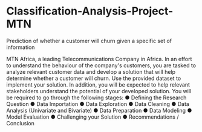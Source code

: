 # Classification-Analysis-Project-MTN
Prediction of whether a customer will churn given a specific set of information

MTN Africa, a leading Telecommunications Company in Africa.
In an effort to understand the behaviour of the company's customers, you are tasked to analyze relevant customer data and develop a solution that will help determine whether a customer will churn. Use the provided dataset to implement your solution. In addition, you will be expected to help relevant stakeholders understand the potential of your developed solution.
You will be required to go through the following stages:
● Defining the Research Question 
● Data Importation
● Data Exploration
● Data Cleaning
● Data Analysis (Univariate and Bivariate)
● Data Preparation
● Data Modeling
● Model Evaluation 
● Challenging your Solution
● Recommendations / Conclusion
